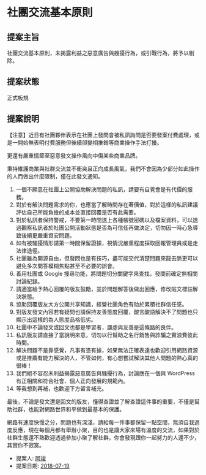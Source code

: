 # 社團交流基本原則

## 提案主旨

社團交流基本原則，未揭露利益之惡意廣告與艘擾行為，或引戰行為，將予以剔除。

## 提案狀態

正式板規

## 提案說明

【注意】近日有社團夥伴表示在社團上發問會被私訊詢問是否要發案付費處理，或是一開始無表明付費服務但後續卻變相推銷等商業操作手法打擾。

更還有嚴重情節至惡意發文操作風向中傷某些商業品牌。

秉持維護商業與社群交流並不衝突且正向成長風氣，我們不會因為少部分如此操作的人而做出什麼限制，僅在此發文通知。

1. 一個不願意在社團上公開協助解決問題的私訊，請要有自覺會是有代價的服務。
1. 對於有解決問題需求的你，也應當了解時間存在著價值，對於這樣的私訊建議評估自己所能負擔的成本並直接回覆是否有此需要。
1. 對於私訊者保持警戒，不要第一時間送上各種帳號密碼以及檔案資料，可以透過觀察私訊者於社團公開活動狀態是否為可信任再做決定，切勿因一時心急導致後續更嚴重資安問題。
1. 如有被騷擾情形請第一時間保留證據，視情況嚴重程度採取回報管理員或是走法律途徑。
1. 社團雖為開源自由，但發問也是有技巧，盡可能交代清楚問題來龍去脈更可以避免多次問答模糊焦點甚至不必要的誤會。
1. 善用社團或 Google 搜尋功能，將問題切分關鍵字來查找，發問前確定無相關討論紀錄。
1. 請適當給予熱心回覆的版友鼓勵，並於問題解答後做出回應，修改貼文標註解決狀態。
1. 協助回覆版友大方公開共享知識，經營社團角色有助於累積社群信任感。
1. 對版友發文內容若有疑問也請保持友善態度回覆，酸言酸語解決不了問題也只顯示出這樣的為人態度品格低劣。
1. 社團中不論發文或回文也都是學習者，謙虛與友善是這條路的良伴。
1. 私訊版友請直接了當說明來意，切勿以行幫助之名行銷售與詐騙之實浪費彼此時間。
1. 解決問題不是靠感覺，凡事有憑有據，如果無法正確表達也歡迎引用網路資源或是推薦有能力解決的人，不管如何，有心想嘗試解決其他人問題的熱心真的很棒！
1. 我們絕不容忍未利益揭露惡意廣告與騷擾行為，討論應在一個與 WordPress 有正相關和符合社會、個人正向發展的規範內。
1. 等我想到再補，也歡迎下方留言補充。

最後，不論是發文還是回文的版友，懂得查證並了解查證這件事的重要，不僅是幫助社群，也能對網路世界和平做到最基本的保護。

網路有速度快慢之分，問題也有深淺，請給每一件事都保留一點空間，無須自我過度反應，現在每個月都有舉辦小聚，目的也是讓大家來場有溫度的交流，如果對於社群生態還不熟歡迎透過參加小聚了解社群，你會發現跟你一起努力的人還不少，其實你不寂寞。

* 提案人: [阿竣](https://github.com/nczz)
* 提案日期: [2018-07-19](https://www.facebook.com/groups/wordpresstw/permalink/2117553061605456/)